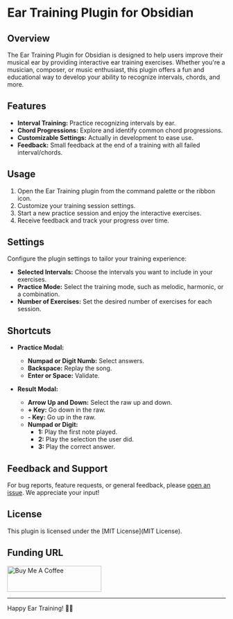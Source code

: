 # Ear Training Plugin for Obsidian

## Overview

The Ear Training Plugin for Obsidian is designed to help users improve their musical ear by providing interactive ear training exercises. Whether you're a musician, composer, or music enthusiast, this plugin offers a fun and educational way to develop your ability to recognize intervals, chords, and more.

## Features

- **Interval Training:** Practice recognizing intervals by ear.
- **Chord Progressions:** Explore and identify common chord progressions.
- **Customizable Settings:** Actually in development to ease use.
- **Feedback:** Small feedback at the end of a training with all failed interval/chords.

## Usage

1. Open the Ear Training plugin from the command palette or the ribbon icon.
2. Customize your training session settings.
3. Start a new practice session and enjoy the interactive exercises.
4. Receive feedback and track your progress over time.

## Settings

Configure the plugin settings to tailor your training experience:

- **Selected Intervals:** Choose the intervals you want to include in your exercises.
- **Practice Mode:** Select the training mode, such as melodic, harmonic, or a combination.
- **Number of Exercises:** Set the desired number of exercises for each session.

## Shortcuts

- **Practice Modal:**
	- **Numpad or Digit Numb:** Select answers.
	- **Backspace:** Replay the song.
	- **Enter or Space:** Validate.

- **Result Modal:**
	- **Arrow Up and Down:** Select the raw up and down.
	- **+ Key:** Go down in the raw.
	- **- Key:** Go up in the raw.
	- **Numpad or Digit:**
		- **1:** Play the first note played.
		- **2:** Play the selection the user did.
		- **3:** Play the correct answer.

## Feedback and Support

For bug reports, feature requests, or general feedback, please [open an issue](https://github.com/shiwer/ear-training-obsidian-plugin/issues). We appreciate your input!

## License

This plugin is licensed under the [MIT License](MIT License).

## Funding URL

<a href="https://www.buymeacoffee.com/poe.zoel" target="_blank"><img src="https://cdn.buymeacoffee.com/buttons/v2/default-yellow.png" alt="Buy Me A Coffee" style="height: 60px !important;width: 217px !important;" ></a>

---

Happy Ear Training! 🎵✨
